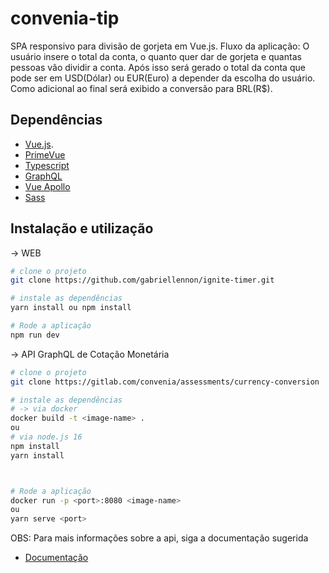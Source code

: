 # convenia-tip

SPA responsivo para divisão de gorjeta em Vue.js. 
Fluxo da aplicação: O usuário insere o total da conta, o quanto quer dar de gorjeta e quantas pessoas vão dividir a conta. Após isso será gerado o total da conta que pode ser em USD(Dólar) ou EUR(Euro) a depender da escolha do usuário. Como adicional ao final será exibido a conversão para BRL(R$).

## Dependências

- [Vue.js](https://vuejs.org/).
- [PrimeVue](https://primevue.org/)
- [Typescript](https://www.typescriptlang.org/)
- [GraphQL](https://graphql.org/)
- [Vue Apollo](https://apollo.vuejs.org/)
- [Sass](https://sass-lang.com/)


## Instalação e utilização

-> WEB
```sh
# clone o projeto
git clone https://github.com/gabriellennon/ignite-timer.git

# instale as dependências
yarn install ou npm install

# Rode a aplicação
npm run dev
```

-> API GraphQL de Cotação Monetária
```sh
# clone o projeto
git clone https://gitlab.com/convenia/assessments/currency-conversion

# instale as dependências
# -> via docker
docker build -t <image-name> .
ou
# via node.js 16
npm install
yarn install



# Rode a aplicação
docker run -p <port>:8080 <image-name>
ou
yarn serve <port>
```

OBS: Para mais informações sobre a api, siga a documentação sugerida
- [Documentação](https://gitlab.com/convenia/assessments/currency-conversion)
